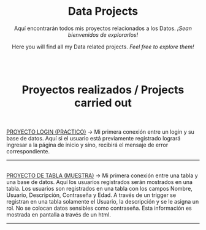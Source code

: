 <h1 align= center>Data Projects</h1>

<p align=center>Aquí encontrarán todos mis proyectos relacionados a los Datos. <em>¡Sean bienvenidos de explorarlos!</em></p>

<p align=center>Here you will find all my Data related projects. <em>Feel free to explore them!</em></p>
<br>
<br>

<h1 align=center>Proyectos realizados / Projects carried out</h1>
<br>

<a href= PRACTICO/Resumen.md>PROYECTO LOGIN (PRACTICO)</a>
  -> Mi primera conexión entre un login y su base de datos. Aquí si el usuario está previamente registrado logrará ingresar a la página de inicio y sino, recibirá el mensaje de error correspondiente. 
<hr>
<br>
<a href= muestra/README.md>PROYECTO DE TABLA (MUESTRA)</a>
-> Mi primera conexión entre una tabla y una base de datos. Aquí los usuarios registrados serán mostrados en una tabla. Los usuarios son registrados en una tabla con los campos Nombre, Usuario, Descripción, Contraseña y Edad. A través de un trigger se registran en una tabla solamente el Usuario, la descripción y se le asigna un rol. No se colocan datos sensibles como contraseña. Esta información es mostrada en pantalla a través de un html. 
<hr>




